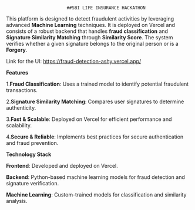                            ##SBI LIFE INSURANCE HACKATHON

This platform is designed to detect fraudulent activities by leveraging advanced **Machine Learning** techniques. It is deployed on Vercel and consists of a robust backend that handles **fraud classification** and **Signature Similarity Matching** through **Similarity Score**. The system verifies whether a given signature belongs to the original person or is a **Forgery**.

Link for the UI: https://fraud-detection-ashy.vercel.app/

**Features**

1.**Fraud Classification**: Uses a trained model to identify potential fraudulent transactions.

2.**Signature Similarity Matching**: Compares user signatures to determine authenticity.

3.**Fast & Scalable**: Deployed on Vercel for efficient performance and scalability.

4.**Secure & Reliable**: Implements best practices for secure authentication and fraud prevention.


**Technology Stack**

**Frontend**: Developed and deployed on Vercel.

**Backend**: Python-based machine learning models for fraud detection and signature verification.

**Machine Learning**: Custom-trained models for classification and similarity analysis.
